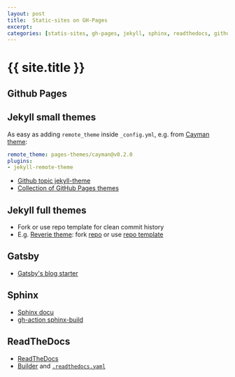 ```yaml
---
layout: post
title:  Static-sites on GH-Pages
excerpt: 
categories: [statis-sites, gh-pages, jekyll, sphinx, readthedocs, github.io]
---
```


# {{ site.title }}

## Github Pages

## Jekyll small themes

As easy as adding `remote_theme` inside `_config.yml`, e.g. from [Cayman theme](https://github.com/pages-themes/cayman#usage):
```yaml
remote_theme: pages-themes/cayman@v0.2.0
plugins:
- jekyll-remote-theme
```


* [Github topic jekyll-theme](https://github.com/topics/jekyll-theme)
* [Collection of GitHub Pages themes](https://jekyllthemes.io/github-pages-themes)

## Jekyll full themes

* Fork or use repo template for clean commit history
* E.g. [Reverie theme](https://github.com/login?return_to=%2Famitmerchant1990%2Freverie): fork [repo](https://github.com/amitmerchant1990/reverie/fork) or use [repo template](https://github.com/amitmerchant1990/reverie/generate)

## Gatsby

* [Gatsby's blog starter](https://github.com/gatsbyjs/gatsby-starter-blog)

## Sphinx

* [Sphinx docu](https://www.sphinx-doc.org/en/master/)
* [gh-action sphinx-build](https://github.com/marketplace/actions/sphinx-build)

## ReadTheDocs

* [ReadTheDocs](https://docs.readthedocs.io/en/stable/config-file/v2.html)
* [Builder](https://github.com/readthedocs/readthedocs-build) and [`.readthedocs.yaml`](https://docs.readthedocs.io/en/stable/config-file/v2.html)